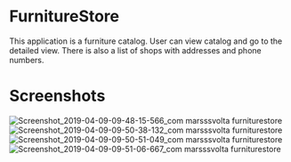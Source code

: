 # FurnitureStore
This application is a furniture catalog. User can view
catalog and go to the detailed view. There is also a list of shops with
addresses and phone numbers.
# Screenshots
![Screenshot_2019-04-09-09-48-15-566_com marsssvolta furniturestore](https://user-images.githubusercontent.com/38416875/55778583-f4886e00-5aab-11e9-92db-730ecd74933f.png)
![Screenshot_2019-04-09-09-50-38-132_com marsssvolta furniturestore](https://user-images.githubusercontent.com/38416875/55778929-e6871d00-5aac-11e9-8439-a2d56f4a5848.png)
![Screenshot_2019-04-09-09-50-51-049_com marsssvolta furniturestore](https://user-images.githubusercontent.com/38416875/55779028-25b56e00-5aad-11e9-90c6-727e09dc2be4.png)
![Screenshot_2019-04-09-09-51-06-667_com marsssvolta furniturestore](https://user-images.githubusercontent.com/38416875/55779091-47165a00-5aad-11e9-8e55-f0a8489c9b71.png)
